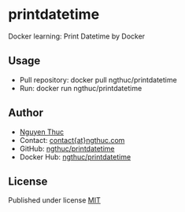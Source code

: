 # printdatetime
Docker learning: Print Datetime by Docker

## Usage
* Pull repository: docker pull ngthuc/printdatetime
* Run: docker run ngthuc/printdatetime

## Author 
* [Nguyen Thuc](https://ngthuc.com/) 
* Contact: [contact{at}ngthuc.com](mailto:contact@ngthuc.com)
* GitHub: [ngthuc/printdatetime](https://github.com/ngthuc/printdatetime) 
* Docker Hub: [ngthuc/printdatetime](https://hub.docker.com/r/ngthuc/printdatetime) 

## License 
Published under license [MIT](LICENSE) 
